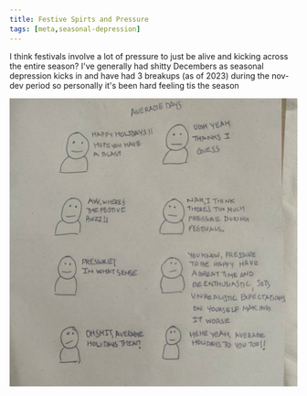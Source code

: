 ```yaml
---
title: Festive Spirts and Pressure
tags: [meta,seasonal-depression]
---
```


I think festivals involve a lot of pressure to just be alive and kicking across the entire season? I've generally had shitty Decembers as seasonal depression kicks in and have had 3 breakups (as of 2023) during the nov-dev period so personally it's been hard feeling tis the season



![Alt text](image_9.jpg)